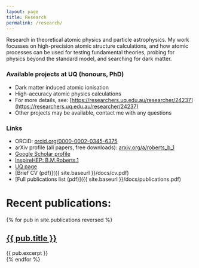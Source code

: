 ```yaml
---
layout: page
title: Research
permalink: /research/
---
```


Research in theoretical atomic physics and particle astrophysics. My work focusses on high-precision atomic structure calculations, and how atomic processes can be used for testing fundamental theories, probing for physics beyond the standard model, and searching for dark matter.

### Available projects at UQ (honours, PhD)
 * Dark matter induced atomic ionisation
 * High-accuracy atomic physics calculations
 * For more details, see: [https://researchers.uq.edu.au/researcher/24237](https://researchers.uq.edu.au/researcher/24237)
 * Other projects may be available, contact me with any questions

### Links
 * ORCiD: [orcid.org/0000-0002-0345-6375](https://orcid.org/0000-0002-0345-6375)
 * arXiv profile (all papers, free downloads): [arxiv.org/a/roberts_b_1](https://arxiv.org/a/roberts_b_1.html)
 * [Google Scholar profile](https://scholar.google.com.au/citations?user=5i5bTuwAAAAJ)
 * [InspireHEP: B.M.Roberts.1](http://inspirehep.net/author/profile/B.M.Roberts.1)
 * [UQ page](https://researchers.uq.edu.au/researcher/24237)
 * [Brief CV (pdf)]({{ site.baseurl }}/docs/cv.pdf)
 * [Full publications list (pdf)]({{ site.baseurl }}/docs/publications.pdf)


# Recent publications:

 {% for pub in site.publications reversed %}
 <article class="post">

   <h2><a href="{{ site.baseurl }}{{ pub.url }}">{{ pub.title }}</a></h2>
   <div class="entry">
     {{ pub.excerpt }}
   </div>

   <!-- <a href="{{ site.baseurl }}{{ pub.url }}" class="read-more">...</a> -->
 </article>
 {% endfor %}
